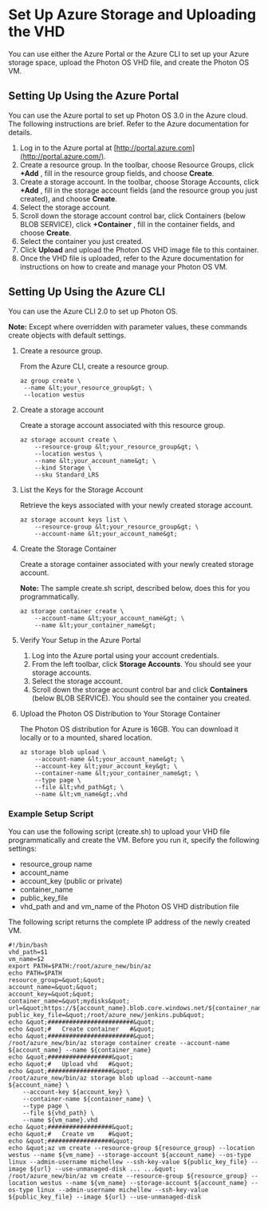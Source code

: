 # Set Up Azure Storage and Uploading the VHD

You can use either the Azure Portal or the Azure CLI to set up your Azure storage space, upload the Photon OS VHD file, and create the Photon OS VM.

## Setting Up Using the Azure Portal

You can use the Azure portal to set up Photon OS 3.0 in the Azure cloud. The following instructions are brief. Refer to the Azure documentation for details.

1. Log in to the Azure portal at  [http://portal.azure.com](http://portal.azure.com/).
2. Create a resource group. In the toolbar, choose Resource Groups, click **+Add** , fill in the resource group fields, and choose **Create**.
3. Create a storage account. In the toolbar, choose Storage Accounts, click **+Add** , fill in the storage account fields (and the resource group you just created), and choose **Create**.
4. Select the storage account.
5. Scroll down the storage account control bar, click Containers (below BLOB SERVICE), click **+Container** , fill in the container fields, and choose **Create**.
6. Select the container you just created.
7. Click **Upload** and upload the Photon OS VHD image file to this container.
8. Once the VHD file is uploaded, refer to the Azure documentation for instructions on how to create and manage your Photon OS VM.

## Setting Up Using the Azure CLI

You can use the Azure CLI 2.0 to set up Photon OS. 

**Note:**  Except where overridden with parameter values, these commands create objects with default settings.

1. Create a resource group.

    From the Azure CLI, create a resource group.
    ````
    az group create \
     --name &lt;your_resource_group&gt; \
     --location westus
    ````

1. Create a storage account

    Create a storage account associated with this resource group.
    ````
    az storage account create \
        --resource-group &lt;your_resource_group&gt; \
        --location westus \
        --name &lt;your_account_name&gt; \
        --kind Storage \
        --sku Standard_LRS
    ````

1. List the Keys for the Storage Account

    Retrieve the keys associated with your newly created storage account.
    ````
    az storage account keys list \
        --resource-group &lt;your_resource_group&gt; \
        --account-name &lt;your_account_name&gt;
    ````
    
1. Create the Storage Container

    Create a storage container associated with your newly created storage account.
    
    **Note:** The sample create.sh script, described below, does this for you programmatically.
    ````
    az storage container create \
        --account-name &lt;your_account_name&gt; \
        --name &lt;your_container_name&gt;
    ````
1. Verify Your Setup in the Azure Portal

    1. Log into the Azure portal using your account credentials.
    2. From the left toolbar, click **Storage Accounts**. You should see your storage accounts.
    3. Select the storage account.
    4. Scroll down the storage account control bar and click **Containers** (below BLOB SERVICE). You should see the container you created.

1. Upload the Photon OS Distribution to Your Storage Container

    The Photon OS distribution for Azure is 16GB. You can download it locally or to a mounted, shared location.
    ````
    az storage blob upload \
        --account-name &lt;your_account_name&gt; \
        --account-key &lt;your_account_key&gt; \
        --container-name &lt;your_container_name&gt; \
        --type page \
        --file &lt;vhd_path&gt; \
        --name &lt;vm_name&gt;.vhd
    ````

### Example Setup Script

You can use the following script (create.sh) to upload your VHD file programmatically and create the VM. Before you run it, specify the following settings:

- resource_group name
- account_name
- account_key (public or private)
- container_name
- public_key_file
- vhd_path and and vm_name of the Photon OS VHD distribution file

The following script returns the complete IP address of the newly created VM.
````
#!/bin/bash
vhd_path=$1
vm_name=$2
export PATH=$PATH:/root/azure_new/bin/az
echo PATH=$PATH
resource_group=&quot;&quot;
account_name=&quot;&quot;
account_key=&quot;&quot;
container_name=&quot;mydisks&quot;
url=&quot;https://${account_name}.blob.core.windows.net/${container_name}/${vm_name}.vhd&quot;
public_key_file=&quot;/root/azure_new/jenkins.pub&quot;
echo &quot;########################&quot;
echo &quot;#   Create container   #&quot;
echo &quot;########################&quot;
/root/azure_new/bin/az storage container create --account-name ${account_name} --name ${container_name}
echo &quot;##################&quot;
echo &quot;#   Upload vhd   #&quot;
echo &quot;##################&quot;
/root/azure_new/bin/az storage blob upload --account-name ${account_name} \
    --account-key ${account_key} \
    --container-name ${container_name} \
    --type page \
    --file ${vhd_path} \
    --name ${vm_name}.vhd
echo &quot;##################&quot;
echo &quot;#   Create vm    #&quot;
echo &quot;##################&quot;
echo &quot;az vm create --resource-group ${resource_group} --location westus --name ${vm_name} --storage-account ${account_name} --os-type linux --admin-username michellew --ssh-key-value ${public_key_file} --image ${url} --use-unmanaged-disk ... ...&quot;
/root/azure_new/bin/az vm create --resource-group ${resource_group} --location westus --name ${vm_name} --storage-account ${account_name} --os-type linux --admin-username michellew --ssh-key-value ${public_key_file} --image ${url} --use-unmanaged-disk
````
